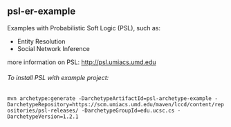 ## psl-er-example
Examples with Probabilistic Soft Logic (PSL), such as:  
* Entity Resolution
* Social Network Inference

more information on PSL: http://psl.umiacs.umd.edu

###### To install PSL with example project:
`mvn archetype:generate -DarchetypeArtifactId=psl-archetype-example -DarchetypeRepository=https://scm.umiacs.umd.edu/maven/lccd/content/repositories/psl-releases/ -DarchetypeGroupId=edu.ucsc.cs -DarchetypeVersion=1.2.1`
